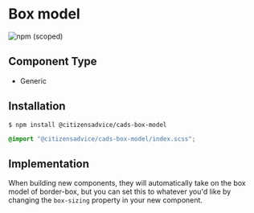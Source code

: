 # Box model

![npm (scoped)](https://img.shields.io/npm/v/@citizensadvice/cads-box-model.svg)


## Component Type

- Generic

## Installation

```
$ npm install @citizensadvice/cads-box-model

```

```scss
@import "@citizensadvice/cads-box-model/index.scss";
```

## Implementation

When building new components, they will automatically take on the box model of border-box, but you can set this to whatever you'd like by changing the `box-sizing` property in your new component.
